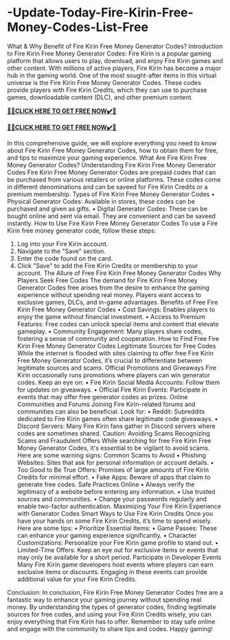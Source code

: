 # -Update-Today-Fire-Kirin-Free-Money-Codes-List-Free

What & Why Benefit of Fire Kirin Free Money Generator Codes?
Introduction to Fire Kirin Free Money Generator Codes:
Fire Kirin is a popular gaming platform that allows users to play, download, and enjoy Fire Kirin games and other content. With millions of active players, Fire Kirin has become a major hub in the gaming world. One of the most sought-after items in this virtual universe is the Fire Kirin Free Money Generator Codes. These codes provide players with Fire Kirin Credits, which they can use to purchase games, downloadable content (DLC), and other premium content.

**[🎁🎁CLICK HERE TO GET FREE NOW✔️🎁](https://rewardscraft.com/fire-kirin-money-generator-codes)**

**[🎁🎁CLICK HERE TO GET FREE NOW✔️🎁](https://rewardscraft.com/fire-kirin-money-generator-codes)**

In this comprehensive guide, we will explore everything you need to know about Fire Kirin Free Money Generator Codes, how to obtain them for free, and tips to maximize your gaming experience.
What Are Fire Kirin Free Money Generator Codes?
Understanding Fire Kirin Free Money Generator Codes
Fire Kirin Free Money Generator Codes are prepaid codes that can be purchased from various retailers or online platforms. These codes come in different denominations and can be saveed for Fire Kirin Credits or a premium membership.
Types of Fire Kirin Free Money Generator Codes
• Physical Generator Codes: Available in stores, these codes can be purchased and given as gifts.
• Digital Generator Codes: These can be bought online and sent via email. They are convenient and can be saveed instantly.
How to Use Fire Kirin Free Money Generator Codes
To use a Fire Kirin free money generator code, follow these steps:
1.	Log into your Fire Kirin account.
2.	Navigate to the "Save" section.
3.	Enter the code found on the card.
4.	Click "Save" to add the Fire Kirin Credits or membership to your account.
The Allure of Free Fire Kirin Free Money Generator Codes
Why Players Seek Free Codes
The demand for Fire Kirin Free Money Generator Codes free arises from the desire to enhance the gaming experience without spending real money. Players want access to exclusive games, DLCs, and in-game advantages.
Benefits of Free Fire Kirin Free Money Generator Codes
• Cost Savings: Enables players to enjoy the game without financial investment.
• Access to Premium Features: Free codes can unlock special items and content that elevate gameplay.
• Community Engagement: Many players share codes, fostering a sense of community and cooperation.
How to Find Free Fire Kirin Free Money Generator Codes
Legitimate Sources for Free Codes
While the internet is flooded with sites claiming to offer free Fire Kirin Free Money Generator Codes, it’s crucial to differentiate between legitimate sources and scams.
Official Promotions and Giveaways
Fire Kirin occasionally runs promotions where players can win generator codes. Keep an eye on:
• Fire Kirin Social Media Accounts: Follow them for updates on giveaways.
• Official Fire Kirin Events: Participate in events that may offer free generator codes as prizes.
Online Communities and Forums
Joining Fire Kirin-related forums and communities can also be beneficial. Look for:
• Reddit: Subreddits dedicated to Fire Kirin games often share legitimate code giveaways.
• Discord Servers: Many Fire Kirin fans gather in Discord servers where codes are sometimes shared.
Caution: Avoiding Scams
Recognizing Scams and Fraudulent Offers
While searching for free Fire Kirin Free Money Generator Codes, it's essential to be vigilant to avoid scams. Here are some warning signs:
Common Scams to Avoid
• Phishing Websites: Sites that ask for personal information or account details.
• Too Good to Be True Offers: Promises of large amounts of Fire Kirin Credits for minimal effort.
• Fake Apps: Beware of apps that claim to generate free codes.
Safe Practices Online
• Always verify the legitimacy of a website before entering any information.
• Use trusted sources and communities.
• Change your passwords regularly and enable two-factor authentication.
Maximizing Your Fire Kirin Experience with Generator Codes
Smart Ways to Use Fire Kirin Credits
Once you have your hands on some Fire Kirin Credits, it’s time to spend wisely. Here are some tips:
• Prioritize Essential Items:
•	Game Passes: These can enhance your gaming experience significantly.
•	Character Customizations: Personalize your Fire Kirin game profile to stand out.
•	Limited-Time Offers: Keep an eye out for exclusive items or events that may only be available for a short period.
Participate in Developer Events
Many Fire Kirin game developers host events where players can earn exclusive items or discounts. Engaging in these events can provide additional value for your Fire Kirin Credits.

Conclusion:
In conclusion, Fire Kirin Free Money Generator Codes free are a fantastic way to enhance your gaming journey without spending real money. By understanding the types of generator codes, finding legitimate sources for free codes, and using your Fire Kirin Credits wisely, you can enjoy everything that Fire Kirin has to offer.
Remember to stay safe online and engage with the community to share tips and codes. Happy gaming!


